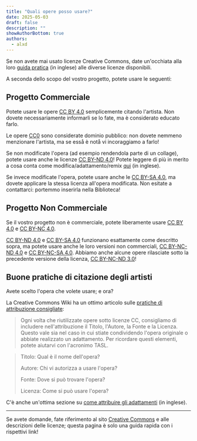 ```yaml
---
title: "Quali opere posso usare?"
date: 2025-05-03
draft: false
description: ""
showAuthorBottom: true
authors:
  - alxd
---
```


Se non avete mai usato licenze Creative Commons, date un'occhiata alla loro [guida pratica](https://creativecommons.org/share-your-work/cclicenses/) (in inglese) alle diverse licenze disponibili.

A seconda dello scopo del vostro progetto, potete usare le seguenti:

## Progetto Commerciale

Potete usare le opere [CC BY 4.0](/it/tags/cc-by-4.0/) semplicemente citando l'artista. Non dovete necessariamente informarli se lo fate, ma è considerato educato farlo.

Le opere [CC0](/it/tags/cc0) sono considerate dominio pubblico: non dovete nemmeno menzionare l'artista, ma se esså è notå vi incoraggiamo a farlo!

Se non modificate l'opera (ad esempio rendendola parte di un collage), potete usare anche le licenze [CC BY-ND 4.0](/it/tags/cc-by-nd-4.0/)! Potete leggere di più in merito a cosa conta come modifica/adattamento/remix [qui](https://guides.lib.uw.edu/bothell/creativecommons/adapt) (in inglese).

Se invece modificate l'opera, potete usare anche le [CC BY-SA 4.0](/it/tags/cc-by-sa-4.0/), ma dovete applicare la stessa licenza all'opera modificata. Non esitate a contattarci: portemmo inserirla nella Biblioteca!

## Progetto Non Commerciale

Se il vostro progetto non è commerciale, potete liberamente usare [CC BY 4.0](/it/tags/cc-by-4.0/) e [CC BY-NC 4.0](/it/tags/cc-by-nc-4.0/).

[CC BY-ND 4.0](/it/tags/cc-by-nd-4.0/) e [CC BY-SA 4.0](/it/tags/cc-by-sa-4.0/) funzionano esattamente come descritto sopra, ma potete usare anche le loro versioni non commerciali, [CC BY-NC-ND 4.0](/it/tags/cc-by-nc-nd-4.0/) e [CC BY-NC-SA 4.0](/it/tags/cc-by-nc-sa-4.0/). Abbiamo anche alcune opere rilasciate sotto la precedente versione della licenza, [CC BY-NC-ND 3.0](/it/tags/cc-by-nc-nd-3.0/)!

## Buone pratiche di citazione degli artisti

Avete scelto l'opera che volete usare; e ora?

La Creative Commons Wiki ha un ottimo articolo sulle [pratiche di attribuzione consigliate](https://wiki.creativecommons.org/wiki/Recommended_practices_for_attribution):

> Ogni volta che riutilizzate opere sotto licenze CC, consigliamo di includere nell'attribuzione il Titolo, l'Autore, la Fonte e la Licenza. Questo vale sia nel caso in cui stiate condividendo l'opera originale o abbiate realizzato un adattamento. Per ricordare questi elementi, potete aiutarvi con l'acronimo TASL.

> Titolo: Qual è il nome dell'opera?
>
> Autore: Chi vi autorizza a usare l'opera?
>
> Fonte: Dove si può trovare l'opera?
>
> Licenza: Come si può usare l'opera?

C'è anche un'ottima sezione su [come attribuire gli adattamenti](https://wiki.creativecommons.org/wiki/Recommended_practices_for_attribution#This_is_a_great_attribution_for_when_you_have_created_an_adaptation) (in inglese).

---

Se avete domande, fate riferimento al sito [Creative Commons](https://creativecommons.org/share-your-work/cclicenses/) e alle descrizioni delle licenze; questa pagina è solo una guida rapida con i rispettivi link!

